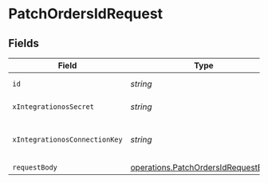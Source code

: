 # PatchOrdersIdRequest


## Fields

| Field                                                                                      | Type                                                                                       | Required                                                                                   | Description                                                                                |
| ------------------------------------------------------------------------------------------ | ------------------------------------------------------------------------------------------ | ------------------------------------------------------------------------------------------ | ------------------------------------------------------------------------------------------ |
| `id`                                                                                       | *string*                                                                                   | :heavy_check_mark:                                                                         | The id of the model                                                                        |
| `xIntegrationosSecret`                                                                     | *string*                                                                                   | :heavy_check_mark:                                                                         | IntegrationOS API key                                                                      |
| `xIntegrationosConnectionKey`                                                              | *string*                                                                                   | :heavy_check_mark:                                                                         | The unique identifier of a Connected Account                                               |
| `requestBody`                                                                              | [operations.PatchOrdersIdRequestBody](../../models/operations/patchordersidrequestbody.md) | :heavy_minus_sign:                                                                         | N/A                                                                                        |